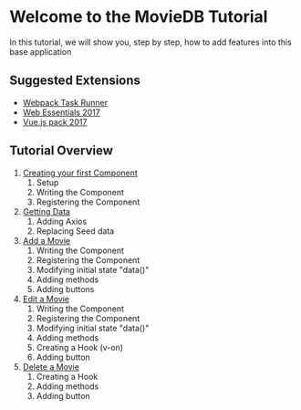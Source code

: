 # Welcome to the MovieDB Tutorial
In this tutorial, we will show you, step by step, how to add features into this base application

## Suggested Extensions
- [Webpack Task Runner](WebpackTaskRunner.md)
- [Web Essentials 2017](WebEssetials2017.md)
- [Vue.js pack 2017](Vuejspack2017.md)

## Tutorial Overview
1. [Creating your first Component](DisplayMovieComponent.md)
    1. Setup
    2. Writing the Component
    3. Registering the Component
2. [Getting Data](GettingData.md)
   1. Adding Axios
   2. Replacing Seed data 
3. [Add a Movie](AddMovieComponent.md)
    1. Writing the Component
    2. Registering the Component
    3. Modifying initial state "data()"
    4. Adding methods
    5. Adding buttons
4. [Edit a Movie](EditMovieComponent.md)
    1. Writing the Component
    2. Registering the Component
    3. Modifying initial state "data()"
    4. Adding methods
    5. Creating a Hook (v-on)
    6. Adding button
5. [Delete a Movie](DeleteMovieComponent.md)
    1. Creating a Hook
    2. Adding methods
    3. Adding button
